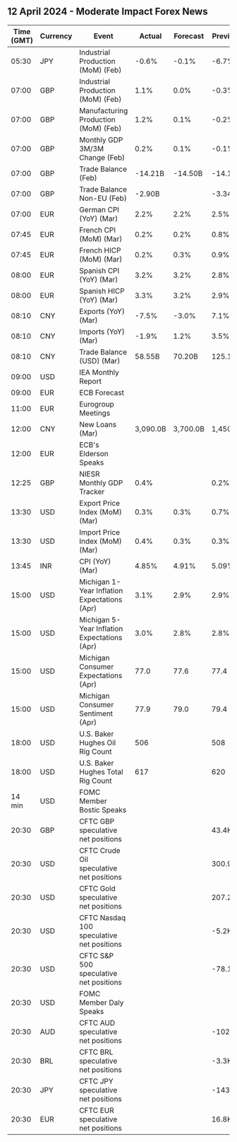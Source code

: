 ## 12 April 2024 - Moderate Impact Forex News

| Time (GMT) | Currency | Event | Actual | Forecast | Previous |
|------|----------|-------|--------|----------|----------|
| 05:30 | JPY | Industrial Production (MoM) (Feb) | -0.6% | -0.1% | -6.7% |
| 07:00 | GBP | Industrial Production (MoM) (Feb) | 1.1% | 0.0% | -0.3% |
| 07:00 | GBP | Manufacturing Production (MoM) (Feb) | 1.2% | 0.1% | -0.2% |
| 07:00 | GBP | Monthly GDP 3M/3M Change (Feb) | 0.2% | 0.1% | -0.1% |
| 07:00 | GBP | Trade Balance (Feb) | -14.21B | -14.50B | -14.10B |
| 07:00 | GBP | Trade Balance Non-EU (Feb) | -2.90B |  | -3.34B |
| 07:00 | EUR | German CPI (YoY) (Mar) | 2.2% | 2.2% | 2.5% |
| 07:45 | EUR | French CPI (MoM) (Mar) | 0.2% | 0.2% | 0.8% |
| 07:45 | EUR | French HICP (MoM) (Mar) | 0.2% | 0.3% | 0.9% |
| 08:00 | EUR | Spanish CPI (YoY) (Mar) | 3.2% | 3.2% | 2.8% |
| 08:00 | EUR | Spanish HICP (YoY) (Mar) | 3.3% | 3.2% | 2.9% |
| 08:10 | CNY | Exports (YoY) (Mar) | -7.5% | -3.0% | 7.1% |
| 08:10 | CNY | Imports (YoY) (Mar) | -1.9% | 1.2% | 3.5% |
| 08:10 | CNY | Trade Balance (USD) (Mar) | 58.55B | 70.20B | 125.16B |
| 09:00 | USD | IEA Monthly Report |  |  |  |
| 09:00 | EUR | ECB Forecast |  |  |  |
| 11:00 | EUR | Eurogroup Meetings |  |  |  |
| 12:00 | CNY | New Loans (Mar) | 3,090.0B | 3,700.0B | 1,450.0B |
| 12:00 | EUR | ECB's Elderson Speaks |  |  |  |
| 12:25 | GBP | NIESR Monthly GDP Tracker | 0.4% |  | 0.2% |
| 13:30 | USD | Export Price Index (MoM) (Mar) | 0.3% | 0.3% | 0.7% |
| 13:30 | USD | Import Price Index (MoM) (Mar) | 0.4% | 0.3% | 0.3% |
| 13:45 | INR | CPI (YoY) (Mar) | 4.85% | 4.91% | 5.09% |
| 15:00 | USD | Michigan 1-Year Inflation Expectations (Apr) | 3.1% | 2.9% | 2.9% |
| 15:00 | USD | Michigan 5-Year Inflation Expectations (Apr) | 3.0% | 2.8% | 2.8% |
| 15:00 | USD | Michigan Consumer Expectations (Apr) | 77.0 | 77.6 | 77.4 |
| 15:00 | USD | Michigan Consumer Sentiment (Apr) | 77.9 | 79.0 | 79.4 |
| 18:00 | USD | U.S. Baker Hughes Oil Rig Count | 506 |  | 508 |
| 18:00 | USD | U.S. Baker Hughes Total Rig Count | 617 |  | 620 |
| 14 min | USD | FOMC Member Bostic Speaks |  |  |  |
| 20:30 | GBP | CFTC GBP speculative net positions |  |  | 43.4K |
| 20:30 | USD | CFTC Crude Oil speculative net positions |  |  | 300.9K |
| 20:30 | USD | CFTC Gold speculative net positions |  |  | 207.2K |
| 20:30 | USD | CFTC Nasdaq 100 speculative net positions |  |  | -5.2K |
| 20:30 | USD | CFTC S&P 500 speculative net positions |  |  | -78.1K |
| 20:30 | USD | FOMC Member Daly Speaks |  |  |  |
| 20:30 | AUD | CFTC AUD speculative net positions |  |  | -102.7K |
| 20:30 | BRL | CFTC BRL speculative net positions |  |  | -3.3K |
| 20:30 | JPY | CFTC JPY speculative net positions |  |  | -143.2K |
| 20:30 | EUR | CFTC EUR speculative net positions |  |  | 16.8K |
